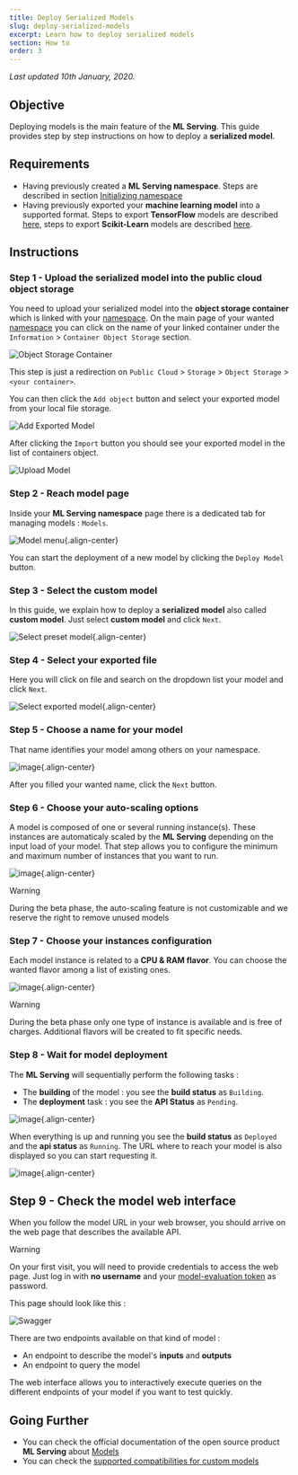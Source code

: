 ```yaml
---
title: Deploy Serialized Models
slug: deploy-serialized-models
excerpt: Learn how to deploy serialized models
section: How to
order: 3
---
```

*Last updated 10th January, 2020.*

## Objective

Deploying models is the main feature of the **ML Serving**. This guide provides step by step instructions on how to deploy a **serialized model**.

## Requirements

-   Having previously created a **ML Serving namespace**. Steps are described in section [Initializing namespace](../initialize-namespace)
-   Having previously exported your **machine learning model** into a supported format. Steps to export **TensorFlow** models are described [here](../export-tensorflow-models), steps to export **Scikit-Learn** models are described [here](../export-sklearn-models).

## Instructions

### Step 1 - Upload the serialized model into the public cloud object storage

You need to upload your serialized model into the **object storage container** which is linked with your [namespace](../namespaces). On the main page of your wanted [namespace](../namespaces) you can click on the name of your linked container under the `Information` &gt; `Container Object Storage` section.

![Object Storage Container](images/00_information_object_storage_container.png)

This step is just a redirection on `Public Cloud` &gt; `Storage` &gt; `Object Storage` &gt; `<your container>`.

You can then click the `Add object` button and select your exported model from your local file storage.

![Add Exported Model](images/01_add_exported_model.png)

After clicking the `Import` button you should see your exported model in the list of containers object.

![Upload Model](images/02_uploaded_model.png)

### Step 2 - Reach model page

Inside your **ML Serving namespace** page there is a dedicated tab for managing models : `Models`.

![Model menu](images/03_model_menu.png){.align-center}

You can start the deployment of a new model by clicking the `Deploy Model` button.

### Step 3 - Select the custom model

In this guide, we explain how to deploy a **serialized model** also called **custom model**. Just select **custom model** and click `Next`.

![Select preset model](images/04_select_custom_model.png){.align-center}

### Step 4 - Select your exported file

Here you will click on file and search on the dropdown list your model and click `Next`.

![Select exported model](images/05_select_exported_file.png){.align-center}

### Step 5 - Choose a name for your model

That name identifies your model among others on your namespace.

![image](images/06_select_model_name.png){.align-center}

After you filled your wanted name, click the `Next` button.

### Step 6 - Choose your auto-scaling options

A model is composed of one or several running instance(s). These instances are automaticaly scaled by the **ML Serving** depending on the input load of your model. That step allows you to configure the minimum and maximum number of instances that you want to run.

![image](images/07_select_auto_scale.png){.align-center}

> [!warning]
>
> During the beta phase, the auto-scaling feature is not customizable and we reserve the right to remove unused models

### Step 7 - Choose your instances configuration

Each model instance is related to a **CPU & RAM flavor**. You can choose the wanted flavor among a list of existing ones.

![image](images/08_select_instance_configuration.png){.align-center}

> [!warning]
>
> During the beta phase only one type of instance is available and is free of charges. Additional flavors will be created to fit specific needs.

### Step 8 - Wait for model deployment

The **ML Serving** will sequentially perform the following tasks :

-   The **building** of the model : you see the **build status** as `Building`.
-   The **deployment** task : you see the **API Status** as `Pending`.

![image](images/09_model_deploying.png){.align-center}

When everything is up and running you see the **build status** as `Deployed` and the **api status** as `Running`. The URL where to reach your model is also displayed so you can start requesting it.

![image](images/10_model_deployed.png){.align-center}

## Step 9 - Check the model web interface

When you follow the model URL in your web browser, you should arrive on the web page that describes the available API.

> [!warning]
>
> On your first visit, you will need to provide credentials to access the web page. Just log in with **no username** and your [model-evaluation token](../tokens) as password.

This page should look like this :

![Swagger](images/11_swagger.png)

There are two endpoints available on that kind of model :

-   An endpoint to describe the model's **inputs** and **outputs**
-   An endpoint to query the model

The web interface allows you to interactively execute queries on the different endpoints of your model if you want to test quickly.

## Going Further

-   You can check the official documentation of the open source product **ML Serving** about [Models](https://serving-doc-mlg.ai.ovh.net/component/models.html)
-   You can check the [supported compatibilities for custom models](../compatibility-matrix)
